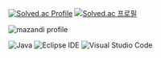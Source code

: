 [![Solved.ac Profile](http://mazassumnida.wtf/api/v2/generate_badge?boj=tmdsid0905)](https://solved.ac/tmdsid0905/)
[![Solved.ac
프로필](http://mazassumnida.wtf/api/mini/generate_badge?boj={handle})](https://solved.ac/{tmdsid0905})

![mazandi profile](http://mazandi.herokuapp.com/api?handle={tmdsid0905}&theme=warm)


![Java](https://img.shields.io/badge/Java-007396.svg?&style=for-the-badge&logo=Java&logoColor=white)
![Eclipse IDE](https://img.shields.io/badge/Eclipse%20IDE-2C2255.svg?&style=for-the-badge&logo=Eclipse%20IDE&logoColor=white)
![Visual Studio Code](https://img.shields.io/badge/Visual%20Studio%20Code-007ACC.svg?&style=for-the-badge&logo=Visual%20Studio%20Code&logoColor=white)
